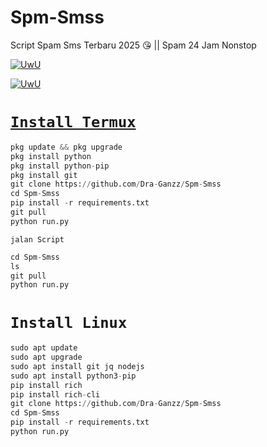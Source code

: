 # Spm-Smss
Script Spam Sms Terbaru 2025 😘 || Spam 24 Jam Nonstop
<p align="center">

  <a href="https://github.com/Dra-Ganzz"><img src="http://readme-typing-svg.herokuapp.com?color=BF00FF&center=true&vCenter=true&multiline=false&lines=Kasih+Star+Dong+^_^" alt="UwU">

 <p align="center">

   <a href="https://github.com/Dra-Ganzz"><img src="http://readme-typing-svg.herokuapp.com?color=FFD700&center=true&vCenter=true&multiline=false&lines=Duar+Follow+github+Vindra+Ganzz+Dong+^_^" alt="UwU">
 
# `Install Termux`

```python
pkg update && pkg upgrade
pkg install python
pkg install python-pip
pkg install git
git clone https://github.com/Dra-Ganzz/Spm-Smss
cd Spm-Smss
pip install -r requirements.txt
git pull
python run.py
```

`jalan Script`
```python
cd Spm-Smss 
ls
git pull
python run.py
```

# `Install Linux`
```python
sudo apt update
sudo apt upgrade
sudo apt install git jq nodejs
sudo apt install python3-pip
pip install rich
pip install rich-cli
git clone https://github.com/Dra-Ganzz/Spm-Smss
cd Spm-Smss
pip install -r requirements.txt
python run.py
```
